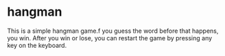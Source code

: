 # hangman
This is a simple hangman game.f you guess the word before that happens, you win. After you win or lose, you can restart the game by pressing any key on the keyboard.
